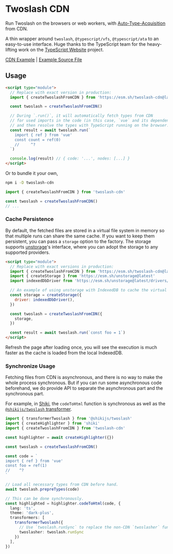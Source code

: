 # Twoslash CDN

Run Twoslash on the browsers or web workers, with [Auto-Type-Acquisition](https://www.typescriptlang.org/play#example/automatic-type-acquisition) from CDN.

A thin wrapper around `twoslash`, `@typescript/vfs`, `@typescript/ata` to an easy-to-use interface. Huge thanks to the TypeScript team for the heavy-lifting work on the [TypeScript Website](https://github.com/microsoft/TypeScript-Website) project.

[CDN Example](https://twoslash-cdn-examples.netlify.app/) | [Example Source File](https://github.com/antfu/twoslashes/blob/main/packages/twoslash-cdn/examples/index.html)

## Usage

```html
<script type="module">
  // Replace with exact version in production:
  import { createTwoslashFromCDN } from 'https://esm.sh/twoslash-cdn@latest'

  const twoslash = createTwoslashFromCDN()

  // During `.run()`, it will automatically fetch types from CDN
  // for used imports in the code (in this case, `vue` and its dependencies),
  // and then resolve the types with TypeScript running on the browser.
  const result = await twoslash.run(`
    import { ref } from 'vue'
    const count = ref(0)
    //     ^?
  `)

  console.log(result) // { code: '...', nodes: [...] }
</script>
```

Or to bundle it your own,

```bash
npm i -D twoslash-cdn
```

```ts twoslash
import { createTwoslashFromCDN } from 'twoslash-cdn'

const twoslash = createTwoslashFromCDN()
// ...
```

### Cache Persistence

By default, the fetched files are stored in a virtual file system in memory so that multiple runs can share the same cache. If you want to keep them persistent, you can pass a `storage` option to the factory. The storage supports [unstorage](https://github.com/unjs/unstorage)'s interface, where you can adopt the storage to any supported providers.

```html
<script type="module">
  // Replace with exact versions in production:
  import { createTwoslashFromCDN } from 'https://esm.sh/twoslash-cdn@latest'
  import { createStorage } from 'https://esm.sh/unstorage@latest'
  import indexedDbDriver from 'https://esm.sh/unstorage@latest/drivers/indexedb'

  // An example of using unstorage with IndexedDB to cache the virtual file system.
  const storage = createStorage({
    driver: indexedDbDriver(),
  })

  const twoslash = createTwoslashFromCDN({
    storage,
  })

  const result = await twoslash.run(`const foo = 1`)
</script>
```

Refresh the page after loading once, you will see the execution is much faster as the cache is loaded from the local IndexedDB.

### Synchronize Usage

Fetching files from CDN is asynchronous, and there is no way to make the whole process synchronous. But if you can run some asynchronous code beforehand, we do provide API to separate the asynchronous part and the synchronous part.

For example, in [Shiki](https://shiki.style/), the `codeToHtml` function is synchronous as well as the [`@shikijs/twoslash` transformer](https://shiki.style/packages/twoslash).

```ts
import { transformerTwoslash } from '@shikijs/twoslash'
import { createHighlighter } from 'shiki'
import { createTwoslashFromCDN } from 'twoslash-cdn'

const highlighter = await createHighlighter({})

const twoslash = createTwoslashFromCDN()

const code = `
import { ref } from 'vue'
const foo = ref(1)
//    ^?
`

// Load all necessary types from CDN before hand.
await twoslash.prepreTypes(code)

// This can be done synchronously.
const highlighted = highlighter.codeToHtml(code, {
  lang: 'ts',
  theme: 'dark-plus',
  transformers: [
    transformerTwoslash({
      // Use `twoslash.runSync` to replace the non-CDN `twoslasher` function.
      twoslasher: twoslash.runSync
    })
  ],
})
```
